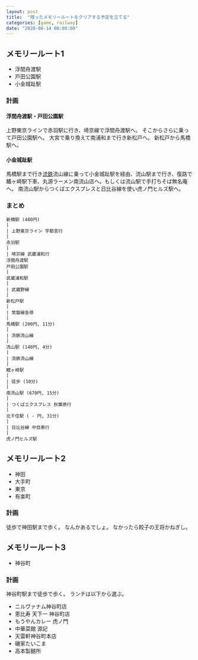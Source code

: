 ```yaml
---
layout: post
title:  "残ったメモリールートをクリアする予定を立てる"
categories: [game, railway]
date: "2020-08-14 00:00:00"
---
```


## メモリールート1
- 浮間舟渡駅
- 戸田公園駅
- 小金城趾駅
### 計画
#### 浮間舟渡駅・戸田公園駅
上野東京ラインで赤羽駅に行き、埼京線で浮間舟渡駅へ。
そこからさらに乗って戸田公園駅へ。
大宮で乗り換えて南浦和まで行き新松戸へ。
新松戸から馬橋駅へ。
#### 小金城趾駅
馬橋駅まで行き[流鉄](http://ryutetsu.jp/route.html)流山線に乗って小金城趾駅を経由、流山駅まで行き、復路で鰭ヶ崎駅下車、丸源ラーメン南流山店へ。もしくは流山駅で手打ちそば無名庵へ。
南流山駅からつくばエクスプレスと日比谷線を使い虎ノ門ヒルズ駅へ。
### まとめ
```
新橋駅 (480円)
|
| 上野東京ライン 宇都宮行
|
赤羽駅
|
| 埼京線 武蔵浦和行
浮間舟渡駅
戸田公園駅
|
武蔵浦和駅
|
| 武蔵野線
|
新松戸駅
|
| 常磐線各停
|
馬橋駅 (200円, 11分)
|
| 流鉄流山線
|
流山駅 (140円, 4分)
|
| 流鉄流山線
|
鰭ヶ崎駅
|
| 徒歩 (10分)
|
南流山駅 (670円, 15分)
|
| つくばエクスプレス 秋葉原行
|
北千住駅 ( - 円, 31分)
|
| 日比谷線 中目黒行
|
虎ノ門ヒルズ駅
```

## メモリールート2
- 神田
- 大手町
- 東京
- 有楽町
### 計画
徒歩で神田駅まで歩く。
なんかあるでしょ。
なかったら餃子の王将かねぎし。
## メモリールート3
- 神谷町
### 計画
神谷町駅まで徒歩で歩く。
ランチは以下から選ぶ。
- ニルヴァナム神谷町店
- 恵比寿 天下一 神谷町店
- もうやんカレー 虎ノ門
- 中華菜館 源記
- 天雷軒神谷町本店
- 磯家たいこま
- 高本製麺所

